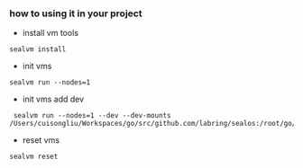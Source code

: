 ### how to using it in your project

- install vm tools
```shell
sealvm install 
```

- init vms 
```shell
sealvm run --nodes=1 
```

- init vms add dev 
```shell
 sealvm run --nodes=1 --dev --dev-mounts /Users/cuisongliu/Workspaces/go/src/github.com/labring/sealos:/root/go/src/github.com/labring/sealos 
```

- reset vms
```shell
sealvm reset
```
